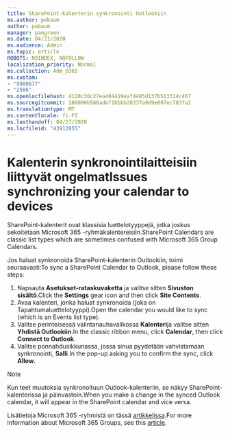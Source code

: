 ```yaml
---
title: SharePoint-kalenterin synkronointi Outlookiin
ms.author: pebaum
author: pebaum
manager: pamgreen
ms.date: 04/21/2020
ms.audience: Admin
ms.topic: article
ROBOTS: NOINDEX, NOFOLLOW
localization_priority: Normal
ms.collection: Adm_O365
ms.custom:
- "9000677"
- "2586"
ms.openlocfilehash: 4120c30c27ea404419eaf4485d137b513314c467
ms.sourcegitcommit: 286000b588adef1bbbb28337a9d9e087ec783fa2
ms.translationtype: MT
ms.contentlocale: fi-FI
ms.lasthandoff: 04/27/2020
ms.locfileid: "43912855"
---
```

# <a name="issues-synchronizing-your-calendar-to-devices"></a><span data-ttu-id="6a8d4-102">Kalenterin synkronointilaitteisiin liittyvät ongelmat</span><span class="sxs-lookup"><span data-stu-id="6a8d4-102">Issues synchronizing your calendar to devices</span></span>

<span data-ttu-id="6a8d4-103">SharePoint-kalenterit ovat klassisia luettelotyyppejä, jotka joskus sekoitetaan Microsoft 365 -ryhmäkalentereisiin.</span><span class="sxs-lookup"><span data-stu-id="6a8d4-103">SharePoint Calendars are classic list types which are sometimes confused with Microsoft 365 Group Calendars.</span></span>

<span data-ttu-id="6a8d4-104">Jos haluat synkronoida SharePoint-kalenterin Outlookiin, toimi seuraavasti:</span><span class="sxs-lookup"><span data-stu-id="6a8d4-104">To sync a SharePoint Calendar to Outlook, please follow these steps:</span></span>

1. <span data-ttu-id="6a8d4-105">Napsauta **Asetukset-rataskuvaketta** ja valitse sitten **Sivuston sisältö**.</span><span class="sxs-lookup"><span data-stu-id="6a8d4-105">Click the **Settings** gear icon and then click **Site Contents**.</span></span>
2. <span data-ttu-id="6a8d4-106">Avaa kalenteri, jonka haluat synkronoida (joka on Tapahtumaluettelotyyppi).</span><span class="sxs-lookup"><span data-stu-id="6a8d4-106">Open the calendar you would like to sync (which is an Events list type).</span></span>
3. <span data-ttu-id="6a8d4-107">Valitse perinteisessä valintanauhavalikossa **Kalenteri**ja valitse sitten **Yhdistä Outlookiin**.</span><span class="sxs-lookup"><span data-stu-id="6a8d4-107">In the classic ribbon menu, click **Calendar**, then click **Connect to Outlook**.</span></span>
4. <span data-ttu-id="6a8d4-108">Valitse ponnahdusikkunassa, jossa sinua pyydetään vahvistamaan synkronointi, **Salli**.</span><span class="sxs-lookup"><span data-stu-id="6a8d4-108">In the pop-up asking you to confirm the sync, click **Allow**.</span></span>

>[!Note]
> <span data-ttu-id="6a8d4-109">Kun teet muutoksia synkronoituun Outlook-kalenteriin, se näkyy SharePoint-kalenterissa ja päinvastoin.</span><span class="sxs-lookup"><span data-stu-id="6a8d4-109">When you make a change in the synced Outlook calendar, it will appear in the SharePoint calendar and vice versa.</span></span>

<span data-ttu-id="6a8d4-110">Lisätietoja Microsoft 365 -ryhmistä on tässä [artikkelissa](https://support.office.com/article/Learn-about-Office-365-groups-b565caa1-5c40-40ef-9915-60fdb2d97fa2).</span><span class="sxs-lookup"><span data-stu-id="6a8d4-110">For more information about Microsoft 365 Groups, see this [article](https://support.office.com/article/Learn-about-Office-365-groups-b565caa1-5c40-40ef-9915-60fdb2d97fa2).</span></span>
